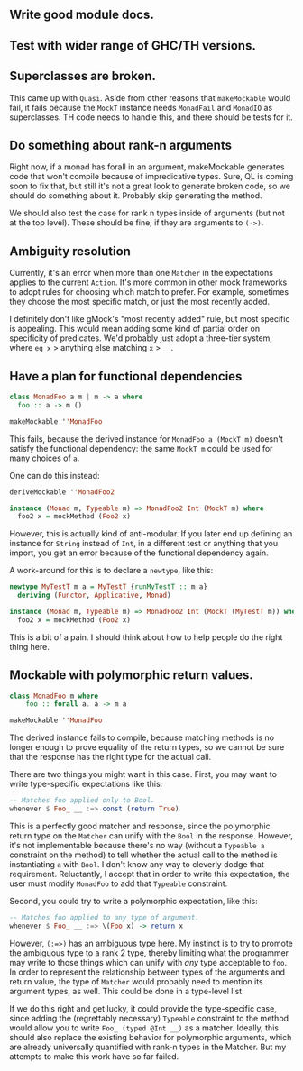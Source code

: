 ## Write good module docs.

## Test with wider range of GHC/TH versions.

## Superclasses are broken.

This came up with `Quasi`.  Aside from other reasons that `makeMockable` would
fail, it fails because the `MockT` instance needs `MonadFail` and `MonadIO` as
superclasses.  TH code needs to handle this, and there should be tests for it.

## Do something about rank-n arguments

Right now, if a monad has forall in an argument, makeMockable generates code
that won't compile because of impredicative types.  Sure, QL is coming soon to
fix that, but still it's not a great look to generate broken code, so we should
do something about it.  Probably skip generating the method.

We should also test the case for rank n types inside of arguments (but not at
the top level).  These should be fine, if they are arguments to `(->)`.

## Ambiguity resolution

Currently, it's an error when more than one `Matcher` in the expectations
applies to the current `Action`.  It's more common in other mock frameworks to
adopt rules for choosing which match to prefer.  For example, sometimes they
choose the most specific match, or just the most recently added.

I definitely don't like gMock's "most recently added" rule, but most specific is
appealing.  This would mean adding some kind of partial order on specificity of
predicates.  We'd probably just adopt a three-tier system, where `eq x` >
anything else matching `x` > `__`.

## Have a plan for functional dependencies

``` haskell
class MonadFoo a m | m -> a where
  foo :: a -> m ()

makeMockable ''MonadFoo
```

This fails, because the derived instance for `MonadFoo a (MockT m)` doesn't
satisfy the functional dependency: the same `MockT m` could be used for many
choices of `a`.

One can do this instead:

``` haskell
deriveMockable ''MonadFoo2

instance (Monad m, Typeable m) => MonadFoo2 Int (MockT m) where
  foo2 x = mockMethod (Foo2 x)
```

However, this is actually kind of anti-modular.  If you later end up defining an
instance for `String` instead of `Int`, in a different test or anything that you
import, you get an error because of the functional dependency again.

A work-around for this is to declare a `newtype`, like this:

``` haskell
newtype MyTestT m a = MyTestT {runMyTestT :: m a}
  deriving (Functor, Applicative, Monad)

instance (Monad m, Typeable m) => MonadFoo2 Int (MockT (MyTestT m)) where
  foo2 x = mockMethod (Foo2 x)
```

This is a bit of a pain.  I should think about how to help people do the right
thing here.

## Mockable with polymorphic return values.

``` haskell
class MonadFoo m where
    foo :: forall a. a -> m a

makeMockable ''MonadFoo
```

The derived instance fails to compile, because matching methods is no longer
enough to prove equality of the return types, so we cannot be sure that the
response has the right type for the actual call.

There are two things you might want in this case.  First, you may want to write
type-specific expectations like this:

``` haskell
-- Matches foo applied only to Bool.
whenever $ Foo_ __ :=> const (return True)
```

This is a perfectly good matcher and response, since the polymorphic return
type on the `Matcher` can unify with the `Bool` in the response.  However, it's
not implementable because there's no way (without a `Typeable a` constraint on
the method) to tell whether the actual call to the method is instantiating `a`
with `Bool`.  I don't know any way to cleverly dodge that requirement.
Reluctantly, I accept that in order to write this expectation, the user must
modify `MonadFoo` to add that `Typeable` constraint.

Second, you could try to write a polymorphic expectation, like this:

``` haskell
-- Matches foo applied to any type of argument.
whenever $ Foo_ __ :=> \(Foo x) -> return x
```

However, `(:=>)` has an ambiguous type here.  My instinct is to try to promote
the ambiguous type to a rank 2 type, thereby limiting what the programmer may
write to those things which can unify with *any* type acceptable to `foo`.  In
order to represent the relationship between types of the arguments and return
value, the type of `Matcher` would probably need to mention its argument types,
as well.  This could be done in a type-level list.

If we do this right and get lucky, it could provide the type-specific case,
since adding the (regrettably necessary) `Typeable` constraint to the method
would allow you to write `Foo_ (typed @Int __)` as a matcher.  Ideally, this
should also replace the existing behavior for polymorphic arguments, which are
already universally quantified with rank-n types in the Matcher.  But my
attempts to make this work have so far failed.
